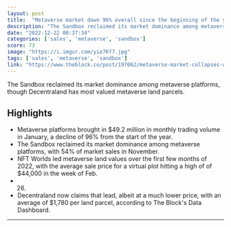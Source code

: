 ```yaml
---
layout: post
title:  "Metaverse market down 96% overall since the beginning of the year"
description: "The Sandbox reclaimed its market dominance among metaverse platforms, though Decentraland has most valued metaverse land parcels."
date: "2022-12-22 00:37:34"
categories: ['sales', 'metaverse', 'sandbox']
score: 73
image: "https://i.imgur.com/yie7Kf7.jpg"
tags: ['sales', 'metaverse', 'sandbox']
link: "https://www.theblock.co/post/197062/metaverse-market-collapses-with-monthly-platform-sales-falling-96-so-far-this-year?utm_source=twitter&amp;utm_medium=social"
---
```


The Sandbox reclaimed its market dominance among metaverse platforms, though Decentraland has most valued metaverse land parcels.

## Highlights

- Metaverse platforms brought in $49.2 million in monthly trading volume in January, a decline of 96% from the start of the year.
- The Sandbox reclaimed its market dominance among metaverse platforms, with 54% of market sales in November.
- NFT Worlds led metaverse land values over the first few months of 2022, with the average sale price for a virtual plot hitting a high of of $44,000 in the week of Feb.
- 26.
- Decentraland now claims that lead, albeit at a much lower price, with an average of $1,780 per land parcel, according to The Block's Data Dashboard.

---
